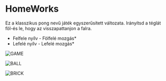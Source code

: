 # HomeWorks
 
 Ez a klasszikus pong nevű játék egyszerűsített változata. Irányítsd a téglát föl-és le, hogy az visszapattanjon a falra.
 * Felfele nyílv - Fölfelé mozgás*
 * Lefelé nyílv 	- Lefelé mozgás*
 
![GAME](https://i.imgur.com/bAaNS04.png)


![BALL](https://freesvg.org/img/rainbow_sphere.png)


![BRICK](https://i.pinimg.com/originals/e8/b6/69/e8b66924592e1115398fe4a53bd6415c.jpg)


